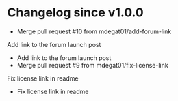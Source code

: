 # Changelog since v1.0.0
- Merge pull request #10 from mdegat01/add-forum-link

Add link to the forum launch post 
- Add link to the forum launch post 
- Merge pull request #9 from mdegat01/fix-license-link

Fix license link in readme 
- Fix license link in readme 
